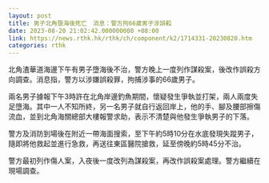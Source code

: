```yaml
---
layout: post
title: 男子北角墮海後死亡　消息：警方拘66歲男子涉誤殺
date: 2023-08-20 21:02:42.000000000 +08:00
link: https://news.rthk.hk/rthk/ch/component/k2/1714331-20230820.htm
categories: rthk
---
```


北角渣華道海邊下午有男子墮海後不治，警方晚上一度列作謀殺案，後改作誤殺方向調查。消息指，警方以涉嫌誤殺罪，拘捕涉事的66歲男子。

兩名男子據報下午3時許在北角岸邊釣魚期間，懷疑發生爭執並打架，兩人兩度失足墮海。其中一人不知所終，另一名男子就自行返回岸上，他的手、腳及腰部擦傷流血，並到北角海關總部大樓報警求助，表示不清楚與他發生爭執男子的下落。

警方及消防到場後在附近一帶海面搜索，至下午約5時10分在水底發現失蹤男子，隨即將他救起並進行急救，再送往東區醫院搶救，延至傍晚約5時45分不治。

警方最初列作傷人案，入夜後一度改列為謀殺案，再改作誤殺案處理。警方繼續在現場調查。
